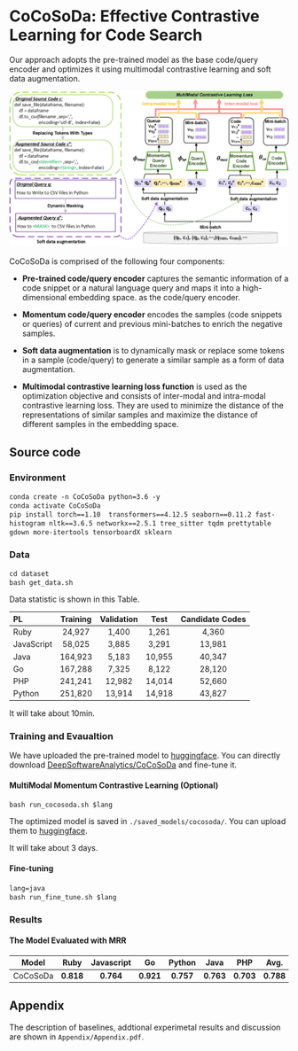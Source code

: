 # CoCoSoDa: Effective Contrastive Learning for Code Search

Our approach adopts the pre-trained model as the base code/query encoder and optimizes it using multimodal contrastive learning and soft data augmentation.

![1](Figure/CoCoSoDa.png)

CoCoSoDa is comprised of the following four components:
* **Pre-trained code/query encoder** captures the semantic information of a code snippet or a natural language query and maps it into a high-dimensional embedding space. 
as the code/query encoder.
* **Momentum code/query encoder** encodes the samples (code snippets or queries) of current and previous mini-batches to enrich the negative samples.

* **Soft data augmentation** is to dynamically mask or replace some tokens in a sample (code/query) to generate a similar sample as a form of data augmentation.

* **Multimodal contrastive learning loss function** is used as the optimization objective and consists of inter-modal and intra-modal contrastive learning loss. They are used to minimize the distance of the representations of similar samples and maximize the distance of different samples in the embedding space.



## Source code 
### Environment
```
conda create -n CoCoSoDa python=3.6 -y
conda activate CoCoSoDa
pip install torch==1.10  transformers==4.12.5 seaborn==0.11.2 fast-histogram nltk==3.6.5 networkx==2.5.1 tree_sitter tqdm prettytable gdown more-itertools tensorboardX sklearn  
```
### Data

```
cd dataset
bash get_data.sh 
```

Data statistic is shown in this Table. 

| PL         | Training | Validation  |  Test  | Candidate Codes|
| :--------- | :------: | :----: | :----: |:----: |
| Ruby       |  24,927  | 1,400  | 1,261  |4,360|
| JavaScript |  58,025  | 3,885  | 3,291  |13,981|
| Java       | 164,923  | 5,183  | 10,955 |40,347|
| Go         | 167,288  | 7,325  | 8,122  |28,120|
| PHP        | 241,241  | 12,982 | 14,014 |52,660|
| Python     | 251,820  | 13,914 | 14,918 |43,827|

It will take about 10min.

### Training and Evaualtion

We have uploaded the pre-trained model to  [huggingface](https://huggingface.co/). You can directly download [DeepSoftwareAnalytics/CoCoSoDa](https://huggingface.co/DeepSoftwareAnalytics/CoCoSoDa) and fine-tune it. 
#### MultiModal Momentum Contrastive Learning (Optional)

```
bash run_cocosoda.sh $lang 
```
The optimized model is saved in `./saved_models/cocosoda/`. You can upload them to [huggingface](https://huggingface.co/).

It will take about 3 days.

#### Fine-tuning


```
lang=java
bash run_fine_tune.sh $lang 
```

### Results	

#### The Model Evaluated with MRR 

| Model          |   Ruby    | Javascript |    Go     |  Python   |   Java    |    PHP    |  Avg.  |
| -------------- | :-------: | :--------: | :-------: | :-------: | :-------: | :-------: | :-------: |
| CoCoSoDa | **0.818**| **0.764**| **0.921** |**0.757**| **0.763**| **0.703** |**0.788**|

## Appendix

The description of baselines, addtional experimetal results and discussion are shown in `Appendix/Appendix.pdf`. 
